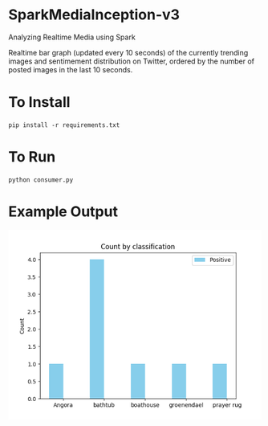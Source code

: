 # SparkMediaInception-v3
Analyzing Realtime Media using Spark


Realtime bar graph (updated every 10 seconds) of the currently trending images and sentimement distribution on Twitter, ordered by the number of posted images in the last 10 seconds.

# To Install
`pip install -r requirements.txt`

# To Run
`python consumer.py`

# Example Output
![output_graph](https://github.com/mattpaletta/SparkMediaInception-v3/raw/master/myfilename.png "Example Output Graph")
